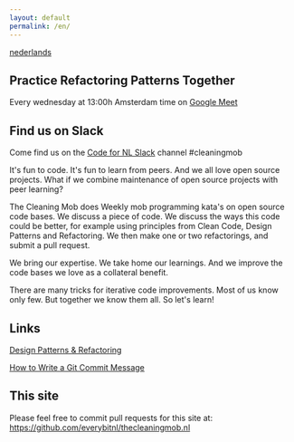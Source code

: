 ```yaml
---
layout: default
permalink: /en/
---
```

<p><a href="/">nederlands</a></p>
<h2>Practice Refactoring Patterns Together</h2>
<p>Every wednesday at 13:00h Amsterdam time on <a href="https://meet.google.com/xwx-ygjz-vdd">Google Meet</a></p>
<h2>Find us on Slack</h2>
<p>Come find us on the <a href="https://praatmee.codefor.nl">Code for NL Slack</a> channel #cleaningmob</p>
<p>It's fun to code. It's fun to learn from peers. And we all love open source projects. What if we combine maintenance of open source projects with peer learning?</p>
<p>The Cleaning Mob does Weekly mob programming kata's on open source code bases. We discuss a piece of code. We discuss the ways this code could be better, for example using principles from Clean Code, Design Patterns and Refactoring. We then make one or two refactorings, and submit a pull request.</p>
<p>We bring our expertise. We take home our learnings. And we improve the code bases we love as a collateral benefit.</p>
<p>There are many tricks for iterative code improvements. Most of us know only few. But together we know them all. So let's learn!</p>
<h2>Links</h2>
<p><a href="https://sourcemaking.com/">Design Patterns & Refactoring</a></p>
<p><a href="https://chris.beams.io/posts/git-commit/">How to Write a Git Commit Message</a></p>
<h2>This site</h2>
<p>Please feel free to commit pull requests for this site at: <a href="https://github.com/everybitnl/thecleaningmob.nl">https://github.com/everybitnl/thecleaningmob.nl</a></p>